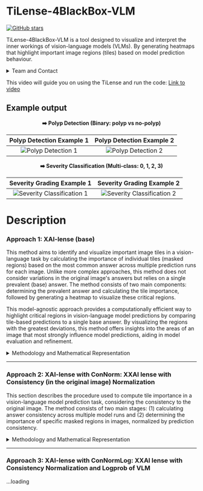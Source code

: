 # TiLense-4BlackBox-VLM

[![GitHub stars](https://img.shields.io/github/stars/sdamirsa/TiLense-4BlackBox-VLM?style=social)](https://github.com/sdamirsa/TiLense-4BlackBox-VLM/stargazers)

TiLense-4BlackBox-VLM is a tool designed to visualize and interpret the inner workings of vision-language models (VLMs). By generating heatmaps that highlight important image regions (tiles) based on model prediction behaviour. 

<details>
<summary>Team and Contact</summary>
   
- Seyed Amir Ahmad Safavi-Naini
- Negar Golestani
- Ali Soroush

We are part of the Division of Data-Driven Decision Making (D3M) at the Icahn School of Medicine at Mount Sinai. For inquiries or collaboration, feel free to reach out to us at sdamirsa@gmail.com.

</details>

This video will guide you on using the TiLense and run the code: [Link to video](https://youtu.be/uXJdhP3vyYk)

## Example output

<div align="center">
   


**➡️ Polyp Detection (Binary: polyp vs no-polyp)**

| Polyp Detection Example 1 | Polyp Detection Example 2 |
|:-----------------------:|:-----------------------:|
| ![Polyp Detection 1](https://res.cloudinary.com/dlqbikbis/image/upload/v1729167240/336271_FIGURE_z1zqhy.png) | ![Polyp Detection 2](https://res.cloudinary.com/dlqbikbis/image/upload/v1729167238/343837_FIGURE_mvaoml.png) |


**➡️ Severity Classification (Multi-class: 0, 1, 2, 3)**

| Severity Grading Example 1 | Severity Grading Example 2 |
|:-------------------------------:|:-------------------------------:|
| ![Severity Classification 1](https://res.cloudinary.com/dlqbikbis/image/upload/v1729167218/10030-m1-16_FIGURE_a4hglu.png) | ![Severity Classification 2](https://res.cloudinary.com/dlqbikbis/image/upload/v1729167222/10010-m1-4_FIGURE_jjrwxz.png)

</div>

# Description

### Approach 1: XAI-lense (base)
This method aims to identify and visualize important image tiles in a vision-language task by calculating the importance of individual tiles (masked regions) based on the most common answer across multiple prediction runs for each image. Unlike more complex approaches, this method does not consider variations in the original image's answers but relies on a single prevalent (base) answer. The method consists of two main components: determining the prevalent answer and calculating the tile importance, followed by generating a heatmap to visualize these critical regions.

This model-agnostic approach provides a computationally efficient way to highlight critical regions in vision-language model predictions by comparing tile-based predictions to a single base answer. By visualizing the regions with the greatest deviations, this method offers insights into the areas of an image that most strongly influence model predictions, aiding in model evaluation and refinement.


<details>
<summary>Methodology and Mathematical Representation</summary>

#### 1. Identifying Prevalent Answers

The first step in this approach is to establish a baseline prediction, or the most common answer (prevalent answer) for each image across multiple runs. This base answer is used as a reference point to measure how much the model's predictions for individual tiles differ from the expected outcome.

Let $N$ represent the total number of prediction runs for a given image. For each image $i$, the base answer $A_i$ is defined as the most frequently occurring prediction across all runs:

$`
A_i = \text{mode}(\{P_{i}^{(1)}, P_{i}^{(2)}, \dots, P_{i}^{(N)}\})
`$

where $P_{i}^{(r)}$ is the model's predicted answer for image $i$ in run $r$. In cases where multiple answers are equally common (i.e., ties), the image is flagged for manual review, and its tiles are not used in the subsequent calculations.

#### 2. Tile Importance Calculation

After determining the base answer $A_i$ for each image, the importance of each masked region (or tile) is calculated by comparing the model's predictions for that tile to the base answer. The more frequently the prediction for a tile differs from the base answer, the higher the importance assigned to that tile.

For each tile $j$ of image $i$, let $P_{i,j}^{(r)}$ represent the model's predicted answer for the tile in run $r$. The mask importance score $M_{i,j}$ for tile $j$ is computed as the count of runs in which the tile's predicted answer differs from the base answer:

$`
M_{i,j} = \sum_{r=1}^{N} \mathbf{1}(P_{i,j}^{(r)} \neq A_i)
`$

where $\mathbf{1}(\cdot)$ is an indicator function that returns 1 if the condition is true (i.e., the tile's predicted answer does not match the base answer). This score indicates how much the predictions for the tile deviate from the expected outcome.

The importance score is then normalized by dividing by the total number of runs $N$, yielding the relative importance of the tile:

$`
I_{i,j} = \frac{M_{i,j}}{N}
`$

The normalized importance score $I_{i,j}$ reflects the degree to which the tile influences the model's overall prediction, with higher values indicating tiles that significantly alter the model's output.

#### 3. Data Processing and Output

##### Data Collection and Preprocessing

The dataset used in this analysis includes model predictions and associated metadata collected across $N$ prediction runs, stored in an Excel file. The dataset contains columns such as `original_filename` (the image's identifier), `answer_clean` (the model’s predicted answer), and `image_idx` (indicating whether a row corresponds to an original image or a masked image). 

The key steps are:

- **Identifying Prevalent Answers**: The most frequent answer for each original image across all runs is computed and stored as the base answer.
- **Tile Importance Calculation**: Predictions for each tile are compared to the base answer, and the importance score is calculated based on the number of mismatches.

##### Heatmap Overlay Creation

To visualize the results, a heatmap overlay is generated, highlighting the important regions of each image. The key steps in generating the heatmap are as follows:

1. **Image Loading**: The original image is loaded and converted into an `RGBA` format to support transparency.
   
2. **Overlay Creation**: A transparent overlay is generated, matching the dimensions of the original image. Each tile is represented by a rectangular region on this overlay, where the opacity is proportional to the normalized importance score $I_{i,j}$. Higher scores correspond to more opaque (darker red) regions, while lower scores result in more transparent regions.
   
3. **Image Composition**: The overlay is then composited onto the original image, resulting in a heatmap that highlights important tiles with semi-transparent red overlays. Non-important tiles are either fully transparent or have minimal opacity.
   
4. **Saving and Displaying Heatmaps**: The heatmap images are saved as `.PNG` or `.PDF` files and can also be displayed using visualization libraries such as `matplotlib` for inspection and analysis.

### Mathematical Representation

Let $A_i$ denote the base answer for image $i$, and $P_{i,j}^{(r)}$ represent the model's predicted answer for tile $j$ of image $i$ during run $r$. The mask importance score $M_{i,j}$ for tile $j$ is calculated as:

$`
M_{i,j} = \sum_{r=1}^{N} \mathbf{1}(P_{i,j}^{(r)} \neq A_i)
`$

where $N$ is the total number of runs, and $\mathbf{1}(\cdot)$ is the indicator function that returns 1 when the prediction $P_{i,j}^{(r)}$ differs from the base answer $A_i$.

The normalized tile importance score is then:

$`
I_{i,j} = \frac{M_{i,j}}{N}
`$

This normalized importance score $I_{i,j}$ determines the transparency level of the red overlay on the heatmap, with higher scores corresponding to greater opacity.

#### Summary

To summarize, the process of mask importance calculation involves:

1. **Base answer**: Finding the base answer (i.e, most prevalent, most consistent)
2. **Mask Importance**: For each masked region, calculate the deviation of the masked prediction from the original answer (1 if all N runs are different, 0 if all N runs are similar to base answer).
3. **Visualization**: Showing the important tiles on the image overlay.

</details>





  
---

### Approach 2: XAI-lense with ConNorm: XXAI lense with Consistency (in the original image) Normalization

This section describes the procedure used to compute tile importance in a vision-language model prediction task, considering the consistency to the original image. The method consists of two main stages: (1) calculating answer consistency across multiple model runs and (2) determining the importance of specific masked regions in images, normalized by prediction consistency.

<details>
<summary>Methodology and Mathematical Representation</summary>

#### 1. Answer Consistency Calculation

To assess the model's prediction consistency, we calculate the frequency of different answers provided by the model when viewing unmasked versions of the images over multiple runs. This step establishes a baseline understanding of how often certain predictions are made for each image, which is later used to normalize mask importance.

Let $\mathcal{D}$ be the dataset consisting of multiple model runs, where each run produces predictions for a set of images. Each image is identified by its filename, denoted as $f \in \mathcal{F}$, where $\mathcal{F}$ is the set of all image filenames. For each filename $f$, the model produces a set of predictions $\{a_1, a_2, \dots, a_k\}$ for that image across different runs.

We define the answer consistency for each image as the frequency distribution of the model’s predictions. The number of occurrences of each unique prediction $a$ for image $f$ is given by:
$`
C_f(a) = \sum_{i=1}^{n_f} \mathbb{I}(a_i = a)
`$
where $n_f$ is the total number of predictions for image $f$, $\mathbb{I}$ is the indicator function, and $a_i$ is the prediction in the $i$-th run.

The total number of predictions for each image is:
$`
T_f = \sum_{a} C_f(a)
`$
This count is used later in mask importance normalization.

#### 2. Mask Importance Calculation with Consistency Normalization

In this step, we compute the importance of each masked region of an image. For each image, the model makes predictions with different regions masked, and the goal is to quantify how much each masked region influences the prediction. The importance is normalized by the consistency of predictions from the unmasked image.

Let $M \in \mathcal{M}$ denote a specific masked region applied to an image $f$. The model's prediction for the masked image is denoted as $a_M$. The importance of mask $M$ for image $f$, denoted as $I_f(M)$, is computed based on how much the prediction for the masked image deviates from the most common predictions for the unmasked image.

The importance score is given by:
$`
I_f(M) = 1 - \frac{C_f(a_M)}{T_f}
`$
where $C_f(a_M)$ is the count of how often the answer $a_M$ has been predicted for the unmasked image, and $T_f$ is the total number of predictions for the unmasked image, as defined earlier. If the prediction for the masked image $a_M$ is uncommon compared to the original image’s predictions, the importance score will be higher, indicating that the masked region significantly influenced the model’s output.

##### Mask Importance Aggregation
The final importance score for each image is obtained by summing the individual mask importance scores over all masked regions. Let $\mathcal{M}_f$ represent the set of all masked regions applied to image $f$:
$`
I_f = \sum_{M \in \mathcal{M}_f} I_f(M)
`$
This score indicates the overall importance of masked regions for an image and helps identify which parts of the image are most influential in driving the model’s predictions.

#### 3. Data Processing and Output

After computing the importance scores for all images, the results are stored in a structured format. The final output is a DataFrame that contains each image’s path, its associated mask importance score, and the corresponding masked regions. This information is saved as an Excel file for further analysis.

##### Heatmap overlay

The heatmap visualizes important regions in images based on mask importance scores. Each masked region (tile) is mapped to a corresponding location in the heatmap and superimposed on the original image. Tiles with high importance scores, indicating significant changes in model predictions when masked, are highlighted in red, while non-important tiles are fully transparent. The transparency of each tile is proportional to its importance score, with higher importance resulting in more opacity.

#### Summary

To summarize, the process of mask importance calculation involves:

1. **Answer Consistency**: Computing the frequency distribution of model predictions for each unmasked image.
2. **Mask Importance**: For each masked region, calculate the deviation of the masked prediction from the original answer distribution.
3. **Normalization**: Adjusting mask importance scores using the answer consistency from the unmasked image.
4. **Visualization**: Showing the important tiles on the image overlay.

</details>

----

### Approach 3: XAI-lense with ConNormLog: XXAI lense with Consistency Normalization and Logprob of VLM
...loading


